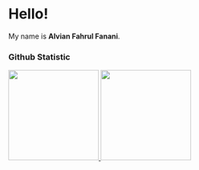 # Hello! 

My name is **Alvian Fahrul Fanani**.<br>

### Github Statistic
<p align="left">
<a href="https://github.com/alvianfahrul">
  <img height="180em" src="https://github-readme-stats-eight-theta.vercel.app/api?username=alvianfahrul&show_icons=true&theme=algolia&include_all_commits=true&count_private=true"/>
  <img height="180em" src="https://github-readme-stats-eight-theta.vercel.app/api/top-langs/?username=alvianfahrul&layout=compact&layout=compact&theme=algolia"/>
</a>
</p>
